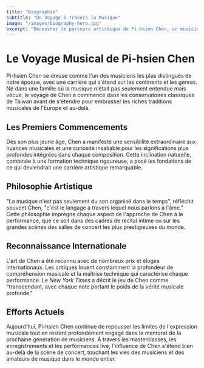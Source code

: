 ```yaml
---
title: "Biographie"
subtitle: "Un Voyage à Travers la Musique"
image: "/images/biography-hero.jpg"
excerpt: "Découvrez le parcours artistique de Pi-hsien Chen, un musicien virtuose dont la passion pour la performance et l'enseignement a touché les publics du monde entier."
---
```


# Le Voyage Musical de Pi-hsien Chen

Pi-hsien Chen se dresse comme l'un des musiciens les plus distingués de notre époque, avec une carrière qui s'étend sur les continents et les genres. Né dans une famille où la musique n'était pas seulement entendue mais vécue, le voyage de Chen a commencé dans les conservatoires classiques de Taiwan avant de s'étendre pour embrasser les riches traditions musicales de l'Europe et au-delà.

## Les Premiers Commencements

Dès son plus jeune âge, Chen a manifesté une sensibilité extraordinaire aux nuances musicales et une curiosité insatiable pour les significations plus profondes intégrées dans chaque composition. Cette inclination naturelle, combinée à une formation technique rigoureuse, a posé les fondations de ce qui deviendrait une carrière artistique remarquable.

## Philosophie Artistique

"La musique n'est pas seulement du son organisé dans le temps", réfléchit souvent Chen, "c'est le langage à travers lequel nous parlons à l'âme." Cette philosophie imprègne chaque aspect de l'approche de Chen à la performance, que ce soit dans des cadres de récital intime ou sur les grandes scènes des salles de concert les plus prestigieuses du monde.

## Reconnaissance Internationale

L'art de Chen a été reconnu avec de nombreux prix et éloges internationaux. Les critiques louent constamment la profondeur de compréhension musicale et la maîtrise technique qui caractérise chaque performance. Le *New York Times* a décrit le jeu de Chen comme "transcendant, avec chaque note portant le poids de la vérité musicale profonde."

## Efforts Actuels

Aujourd'hui, Pi-hsien Chen continue de repousser les limites de l'expression musicale tout en restant profondément engagé dans le mentorat de la prochaine génération de musiciens. À travers les masterclasses, les enregistrements et les performances live, l'influence de Chen s'étend bien au-delà de la scène de concert, touchant les vies des musiciens et des amateurs de musique dans le monde entier.